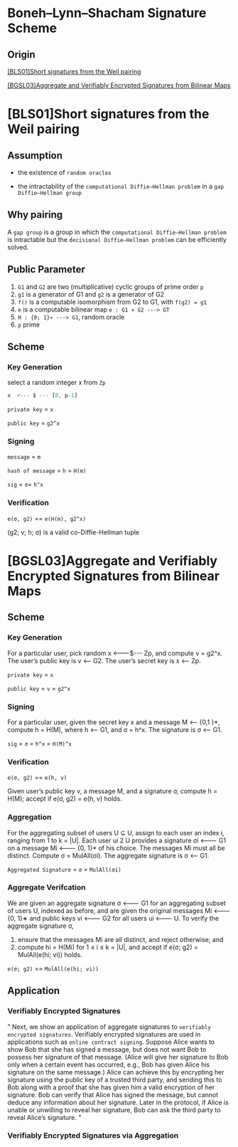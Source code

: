 # Boneh–Lynn–Shacham Signature Scheme

## Origin

[[BLS01]Short signatures from the Weil pairing](https://www.iacr.org/archive/asiacrypt2001/22480516.pdf)

[[BGSL03]Aggregate and Verifiably Encrypted Signatures from Bilinear Maps](http://crypto.stanford.edu/~dabo/papers/aggreg.pdf)

# [BLS01]Short signatures from the Weil pairing

## Assumption

- the existence of `random oracles`

- the intractability of the `computational Diffie–Hellman problem` in a `gap Diffie–Hellman group`

## Why pairing

A `gap group` is a group in which the `computational Diffie–Hellman problem`
is intractable but the `decisional Diffie–Hellman problem` can be efficiently solved.

## Public Parameter

1. `G1` and `G2` are two (multiplicative) cyclic groups of prime order `p`
2. `g1` is a generator of G1 and `g2` is a generator of G2
3. `f()` is a computable isomorphism from G2 to G1, with `f(g2) = g1`
4. `e` is a computable bilinear map `e : G1 × G2 ---> GT`
5. `H : {0; 1}∗ ---> G1`, random oracle
6.  `p` prime


## Scheme

### Key Generation

select a random integer x from `Zp`

```js
x  <--- $ --- [0, p-1]
```

`private key` = `x`

`public key` = `g2^x`

### Signing

`message` = `m`

`hash of message` = `h` = `H(m)`

`sig` = `σ`= `h^x`

### Verification

`e(σ, g2)` == `e(H(m), g2^x)`

(g2; v; h; σ) is a valid co-Diffie-Hellman tuple


# [BGSL03]Aggregate and Verifiably Encrypted Signatures from Bilinear Maps

## Scheme

### Key Generation

For a particular user, pick random x <---$--- Zp, and compute v = g2^x. The user’s
public key is v <-- G2. The user’s secret key is x <-- Zp.

`private key` = `x`

`public key` = `v` = `g2^x`

### Signing

For a particular user, given the secret key x and a message M <-- {0,1 }*, compute
h = H(M), where h <-- G1, and σ = h^x. The signature is σ <-- G1.

`sig` = `σ` = `h^x` = `H(M)^x`

### Verification

`e(σ, g2)` == `e(h, v)`

Given user’s public key v, a message M, and a signature σ, compute h = H(M);
accept if e(σ, g2) = e(h, v) holds.

### Aggregation

For the aggregating subset of users U ⊆ U, assign to each user an index i, ranging
from 1 to k = |U|. Each user ui 2 U provides a signature σi <--- G1 on a message Mi <--- {0, 1}*
of his choice. The messages Mi must all be distinct. Compute σ = MulAll(σi). The aggregate
signature is σ <-- G1.

`Aggregated Signature` = `σ` = `MulAll(σi)`

### Aggregate Verifcation

We are given an aggregate signature σ <--- G1 for an aggregating subset
of users U, indexed as before, and are given the original messages Mi <--- {0, 1}∗ and public
keys vi <--- G2 for all users ui <--- U. To verify the aggregate signature σ,

1. ensure that the messages Mi are all distinct, and reject otherwise; and
2. compute hi = H(Mi) for 1 ≤ i ≤ k = |U|, and accept if e(σ; g2) = MulAll(e(hi; vi)) holds.

`e(σ; g2)` == `MulAll(e(hi; vi))` 

## Application

### Verifiably Encrypted Signatures

"
Next, we show an application of aggregate signatures to `verifiably encrypted signatures`. Verifiably
encrypted signatures are used in applications such as `online contract signing`. Suppose Alice
wants to show Bob that she has signed a message, but does not want Bob to possess her signature
of that message. (Alice will give her signature to Bob only when a certain event has occurred, e.g.,
Bob has given Alice his signature on the same message.) Alice can achieve this by encrypting her
signature using the public key of a trusted third party, and sending this to Bob along with a proof
that she has given him a valid encryption of her signature. Bob can verify that Alice has signed the
message, but cannot deduce any information about her signature. Later in the protocol, if Alice is
unable or unwilling to reveal her signature, Bob can ask the third party to reveal Alice’s signature.
"

### Verifiably Encrypted Signatures via Aggregation
